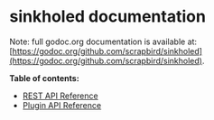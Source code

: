 # sinkholed documentation

Note: full godoc.org documentation is available at: [https://godoc.org/github.com/scrapbird/sinkholed](https://godoc.org/github.com/scrapbird/sinkholed).

**Table of contents:**

* [REST API Reference](api.md)
* [Plugin API Reference](plugins.md)

